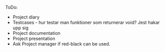 ToDo:

* Project diary
* Testcases - hur testar man funktioner som returnerar void? Jest hakar upp sig
* Project documentation
* Project presentation
* Ask Project manager if red-black can be used.
